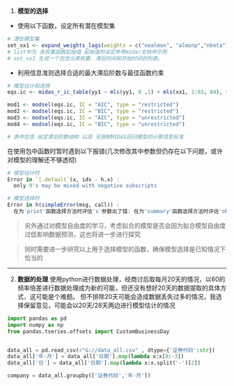 1. **模型的选择**
- 使用以下函数，设定所有潜在模型集
```R
# 潜在模型集
set_xx1 <- expand_weights_lags(weights = c("nealmon", "almonp","nbeta"), from = 0, to = c(83, 503), m = 84, start = list(nealmon = rep(0, 2), almonp = rep(0, 3) ,nbeta = rep(0,3)))
# list中为 各权重函数起始值 起始值的设定参考midar文档中示例
# set_xx1 生成一个包含元素权重、滞后时间和开始时间的列表。
```

 - 利用信息准则选择合适的最大滞后阶数与最佳函数约束
```R
# 模型估计和选择
eqs.ic <- midas_r_ic_table(yy1 ~ mls(yy1, 0 ,1) + mls(xx1, 1:83, 84), table = list(xx1 = set_xx1))

mod1 <- modsel(eqs.ic, IC = "AIC", type = "restricted")
mod2 <- modsel(eqs.ic, IC = "BIC", type = "restricted")
mod3 <- modsel(eqs.ic, IC = "AIC", type = "unrestricted")
mod4 <- modsel(eqs.ic, IC = "BIC", type = "unrestricted")

# 表中包含 给定滞后阶数结构 以及 无限制MIDAS回归模型的计算信息标准
```

在使用包中函数时暂时遇到以下报错(几次修改其中参数但仍存在以下问题，或许对模型的理解还不够透彻)
```R
# 模型估计时
Error in `[.default`(x, idx - h.x) : 
  only 0's may be mixed with negative subscripts
```

```R
# 模型选择时
Error in h(simpleError(msg, call)) : 
  在为'print'函数选择方法时评估'x'参数出了错: 在为'summary'函数选择方法时评估'object'参数出了错: attempt to select less than one element in get1index  
```

>另外通过对模型自由度的学习，考虑拟合的模型是否会因为拟合模型自由度过低影响数据预测，这也将进一步进行探究

>同时需要进一步研究以上用于选择模型的函数，确保模型选择是已知情况下恰当的

---
2. **数据的处理**
   使用python进行数据处理，经商讨后取每月20天的情况，以60的频率倍差进行数据处理成为新的可能，但还没有想好20天的数据提取的具体方式，这可能是个难题。
   但不排除20天可能会造成数据丢失过多的情况，我选择保留意见，可能会以20天/28天两边进行模型估计的情况
```python
import pandas as pd
import numpy as np
from pandas.tseries.offsets import CustomBusinessDay


data_all = pd.read_csv(r"G://data_all.csv" , dtype={'证券代码':str})
data_all['年-月'] = data_all['日期'].map(lambda x:x[0:-3])
data_all['日'] = data_all['日期'].map(lambda x:x.split('-')[2])

company = data_all.groupby(['证券代码','年-月'])
```

